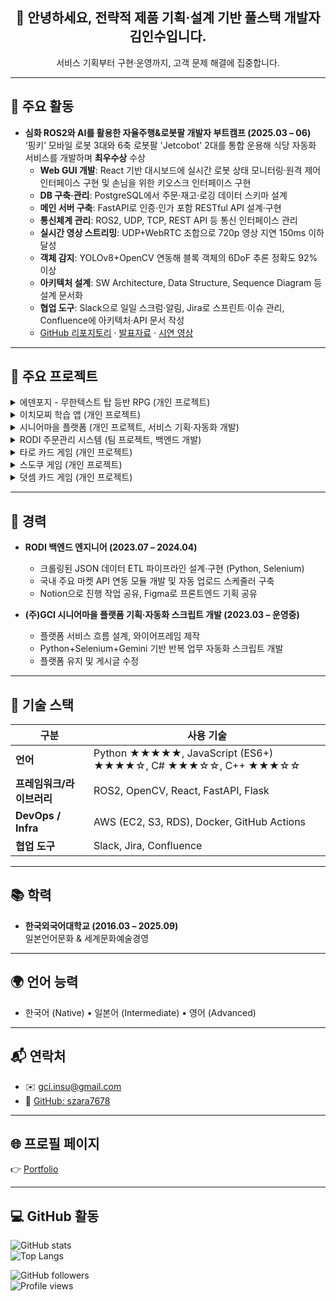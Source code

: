 <h2 align="center">👋 안녕하세요, 전략적 제품 기획·설계 기반 풀스택 개발자 김인수입니다.</h2>
<p align="center">서비스 기획부터 구현·운영까지, 고객 문제 해결에 집중합니다.</p>

---

## 🚀 주요 활동
- **심화 ROS2와 AI를 활용한 자율주행&로봇팔 개발자 부트캠프 (2025.03 – 06)**  
  ‘핑키’ 모바일 로봇 3대와 6축 로봇팔 'Jetcobot' 2대를 통합 운용해 식당 자동화 서비스를 개발하며 **최우수상** 수상  
  - **Web GUI 개발**: React 기반 대시보드에 실시간 로봇 상태 모니터링·원격 제어 인터페이스 구현 및 손님을 위한 키오스크 인터페이스 구현  
  - **DB 구축·관리**: PostgreSQL에서 주문·재고·로깅 데이터 스키마 설계  
  - **메인 서버 구축**: FastAPI로 인증·인가 포함 RESTful API 설계·구현  
  - **통신체계 관리**: ROS2, UDP, TCP, REST API 등 통신 인터페이스 관리  
  - **실시간 영상 스트리밍**: UDP+WebRTC 조합으로 720p 영상 지연 150ms 이하 달성  
  - **객체 감지**: YOLOv8+OpenCV 연동해 블록 객체의 6DoF 추론 정확도 92% 이상  
  - **아키텍처 설계**: SW Architecture, Data Structure, Sequence Diagram 등 설계 문서화  
  - **협업 도구**: Slack으로 일일 스크럼·알림, Jira로 스프린트·이슈 관리, Confluence에 아키텍처·API 문서 작성  
  - <a href="https://github.com/addinedu-roscamp-4th/roscamp-repo-2" target="_blank">GitHub 리포지토리</a> · <a href="https://drive.google.com/drive/folders/1NJt7mWoMAfzyQoPRiEO4BvGzIQ_Fv9lZ?usp=sharing" target="_blank">발표자료</a> · <a href="https://drive.google.com/file/d/1iCLAiBXBZht4rgVXUg4SX2QK6Bx14ux3/view?usp=sharing" target="_blank">시연 영상</a>

---

## 🧩 주요 프로젝트

<details>
<summary>에덴포지 - 무한텍스트 탑 등반 RPG (개인 프로젝트)</summary>

- **텍스트 기반 RPG 게임**: 간단한 텍스트 기반 RPG 게임으로 진입장벽 및 리소스 최소화  
- **끝없는 탑 등반 시스템**: 제한 없는 레벨링으로 끝없는 컨텐츠 설계  
- **현재 층과 몬스터 레벨에 따른 아이템 드랍**: 게임의 컨셉에 맞는 드랍 시스템 구축
- **아이템 레벨에 따른 제작 아이템 레벨 변동**: 게임의 컨셉에 맞게 재료 아이템 레벨에 의한 장비 레벨 변동
- **재료를 얻기 위해 끊임없이 어려워지는 미니게임**: 지뢰찾기, 같은 그림 맞추기, 리듬게임 등의 미니게임 구현 및 스킬 레벨에 따른 높은 아이템 레벨 설계  
- <a href="https://github.com/szara7678/edenforge" target="_blank">게임 플레이 (깃허브 페이지)</a>
</details>

<details>
<summary>이치모찌 학습 앱 (개인 프로젝트)</summary>

- **문제 자동 생성**: Gemini API 활용, 유형별 템플릿 설계 및 생성 로직 구현  
- **오답노트·학습 통계**: PostgreSQL에 사용자별 데이터 저장, Chart.js 대시보드로 사용자 정보 시각화  
- **맞춤형 학습 경로**: 난이도 적응형 알고리즘 설계·구현  
- **인프라 설계·운영**:  
  - EC2(t3.medium) 애플리케이션 호스팅  
  - S3에 문제 데이터·로그 보관  
- **CI/CD**: GitHub Actions로 푸시 시 자동 빌드·테스트·배포 파이프라인 구성  
- <a href="https://play.google.com/store/apps/details?id=com.szara7678.ichimozzi" target="_blank">구글 플레이에서 다운로드</a>

</details>

<details>
<summary>시니어마을 플랫폼 (개인 프로젝트, 서비스 기획·자동화 개발)</summary>

- **서비스 기획**: 사용자 플로우·와이어프레임 작성  
- **자동화 워크플로우**: Python+Selenium+Gemini 기반 반복 업무 스크립트 개발  
- <a href="https://www.seniorvillage.co.kr" target="_blank">웹사이트 방문</a>

</details>

<details>
<summary>RODI 주문관리 시스템 (팀 프로젝트, 백엔드 개발)</summary>

- **데이터 ETL 파이프라인**: 해외 쇼핑몰 크롤링(JSON) → Python ETL 모듈로 가공  
- **API 자동 업로드**: Coupang·Gmarket·11st REST API 연동, 각 스토어에 자동 업로드  
- <a href="https://drive.google.com/file/d/14ClwDBwc5qhItAi6JC9amdoCuxbUaJP2/view?usp=sharing" target="_blank">소개 자료 보기</a>

</details>

<details>
<summary>타로 카드 게임 (개인 프로젝트)</summary>

- **덱 셔플 알고리즘**: Fisher–Yates 방식으로 완전 무작위 카드 셔플 구현  
- **CSS 애니메이션**: keyframe(슬라이드인, 페이드아웃)으로 카드 전개 연출  
- **DOM 동적 업데이트**: 카드 클릭 시 순수 JS로 상태·UI 동기화  
- **반응형 디자인**: 뷰포트 단위(vw/vh) 활용해 모바일·데스크톱 모두 최적화  
- <a href="https://szara7678.github.io/TarotGame/" target="_blank">데모 & 코드 보기</a>

</details>

<details>
<summary>스도쿠 게임 (개인 프로젝트)</summary>

- **백트래킹 솔버 최적화**: ES5로 작성된 고성능 재귀 알고리즘  
- **퍼즐 검증**: 백트래킹+Elimination 혼합 방식으로 입력값 실시간 검증  
- **모드 지원**: 수동 입력 및 자동 풀이 모드 전환 기능  
- **힌트 기능**: 현재 보드 상태 기반 추천 숫자 제공  
- <a href="https://szara7678.github.io/Sudoku-master/" target="_blank">데모 & 코드 보기</a>

</details>

<details>
<summary>덧셈 카드 게임 (개인 프로젝트)</summary>

- **카드 생성·점수 집계**: 무작위 숫자 카드 생성 함수, 레벨별 점수 계산 로직  
- **난이도 조절**: 레벨별 시간 제한·문제 난이도 알고리즘 설계  
- **실시간 점수판**: DOM 업데이트로 즉각적인 점수·타임어택 피드백 제공  
- <a href="https://szara7678.github.io/PlusCardGame/" target="_blank">데모 & 코드 보기</a>

</details>

---

## 💼 경력
- **RODI 백엔드 엔지니어 (2023.07 – 2024.04)**  
  - 크롤링된 JSON 데이터 ETL 파이프라인 설계·구현 (Python, Selenium)  
  - 국내 주요 마켓 API 연동 모듈 개발 및 자동 업로드 스케줄러 구축  
  - Notion으로 진행 작업 공유, Figma로 프론트엔드 기획 공유

- **(주)GCI 시니어마을 플랫폼 기획·자동화 스크립트 개발 (2023.03 – 운영중)**  
  - 플랫폼 서비스 흐름 설계, 와이어프레임 제작  
  - Python+Selenium+Gemini 기반 반복 업무 자동화 스크립트 개발  
  - 플랫폼 유지 및 게시글 수정

---

## 🔧 기술 스택

| 구분                   | 사용 기술                                                          |
| ---------------------- | ------------------------------------------------------------------ |
| **언어**               | Python ★★★★★, JavaScript (ES6+) ★★★★☆, C# ★★★☆☆, C++ ★★★☆☆        |
| **프레임워크/라이브러리** | ROS2, OpenCV, React, FastAPI, Flask                                |
| **DevOps / Infra**     | AWS (EC2, S3, RDS), Docker, GitHub Actions                         |
| **협업 도구**          | Slack, Jira, Confluence                                            |

---

## 📚 학력
- **한국외국어대학교 (2016.03 – 2025.09)**  
  일본언어문화 & 세계문화예술경영

---

## 🌍 언어 능력
- 한국어 (Native) • 일본어 (Intermediate) • 영어 (Advanced)

---

## 📬 연락처
- ✉️ gci.insu@gmail.com  
- 🐙 <a href="https://github.com/szara7678" target="_blank">GitHub: szara7678</a>

---

## 🌐 프로필 페이지
👉 <a href="https://szara7678.github.io/portfolio_page/" target="_blank">Portfolio</a>

---

## 💻 GitHub 활동
![GitHub stats](https://github-readme-stats.vercel.app/api?username=szara7678&show_icons=true&theme=tokyonight)  
![Top Langs](https://github-readme-stats.vercel.app/api/top-langs/?username=szara7678&layout=compact&theme=tokyonight)  

![GitHub followers](https://img.shields.io/github/followers/szara7678?style=social)  
![Profile views](https://komarev.com/ghpvc/?username=szara7678)  
